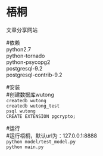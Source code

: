 梧桐
================
文章分享网站  

#依赖  
python2.7  
python-tornado  
python-psycopg2  
postgresql-9.2  
postgresql-contrib-9.2  

#安装  
\#创建数据库wutong  
`createdb wutong`  
`createdb wutong_test`  
`psql wutong`  
`CREATE EXTENSION pgcrypto;`  

#运行   
\#运行梧桐，默认url为：127.0.0.1:8888  
`python model/test_model.py`  
`python main.py`  
